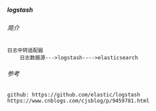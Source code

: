 ##### logstash

###### 简介
    日志中转适配器
        日志数据源--->logstash---->elasticsearch

###### 参考
    github: https://github.com/elastic/logstash
    https://www.cnblogs.com/cjsblog/p/9459781.html